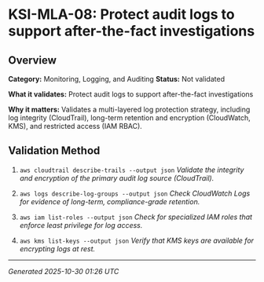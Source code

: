 # KSI-MLA-08: Protect audit logs to support after-the-fact investigations

## Overview

**Category:** Monitoring, Logging, and Auditing
**Status:** Not validated

**What it validates:** Protect audit logs to support after-the-fact investigations

**Why it matters:** Validates a multi-layered log protection strategy, including log integrity (CloudTrail), long-term retention and encryption (CloudWatch, KMS), and restricted access (IAM RBAC).

## Validation Method

1. `aws cloudtrail describe-trails --output json`
   *Validate the integrity and encryption of the primary audit log source (CloudTrail).*

2. `aws logs describe-log-groups --output json`
   *Check CloudWatch Logs for evidence of long-term, compliance-grade retention.*

3. `aws iam list-roles --output json`
   *Check for specialized IAM roles that enforce least privilege for log access.*

4. `aws kms list-keys --output json`
   *Verify that KMS keys are available for encrypting logs at rest.*

---
*Generated 2025-10-30 01:26 UTC*